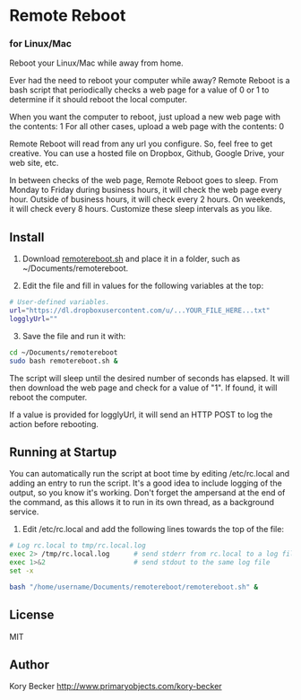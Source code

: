 Remote Reboot
=============
### for Linux/Mac

Reboot your Linux/Mac while away from home.

Ever had the need to reboot your computer while away? Remote Reboot is a bash script that periodically checks a web page for a value of 0 or 1 to determine if it should reboot the local computer.

When you want the computer to reboot, just upload a new web page with the contents: 1
For all other cases, upload a web page with the contents: 0

Remote Reboot will read from any url you configure. So, feel free to get creative. You can use a hosted file on Dropbox, Github, Google Drive, your web site, etc.

In between checks of the web page, Remote Reboot goes to sleep. From Monday to Friday during business hours, it will check the web page every hour. Outside of business hours, it will check every 2 hours. On weekends, it will check every 8 hours. Customize these sleep intervals as you like.

Install
---

1. Download [remotereboot.sh](https://raw.githubusercontent.com/primaryobjects/remotereboot/master/remotereboot.sh) and place it in a folder, such as ~/Documents/remotereboot.

2. Edit the file and fill in values for the following variables at the top:

 ```sh
 # User-defined variables.
 url="https://dl.dropboxusercontent.com/u/...YOUR_FILE_HERE...txt"
 logglyUrl=""
 ```

3. Save the file and run it with:
 ```sh
 cd ~/Documents/remotereboot
 sudo bash remotereboot.sh &
 ```

The script will sleep until the desired number of seconds has elapsed. It will then download the web page and check for a value of "1". If found, it will reboot the computer.

If a value is provided for logglyUrl, it will send an HTTP POST to log the action before rebooting.

Running at Startup
---

You can automatically run the script at boot time by editing /etc/rc.local and adding an entry to run the script. It's a good idea to include logging of the output, so you know it's working. Don't forget the ampersand at the end of the command, as this allows it to run in its own thread, as a background service.

1. Edit /etc/rc.local and add the following lines towards the top of the file:
 ```sh
 # Log rc.local to tmp/rc.local.log
 exec 2> /tmp/rc.local.log      # send stderr from rc.local to a log file
 exec 1>&2                      # send stdout to the same log file
 set -x
 
 bash "/home/username/Documents/remotereboot/remotereboot.sh" &
 ```

License
----

MIT

Author
----
Kory Becker
http://www.primaryobjects.com/kory-becker
